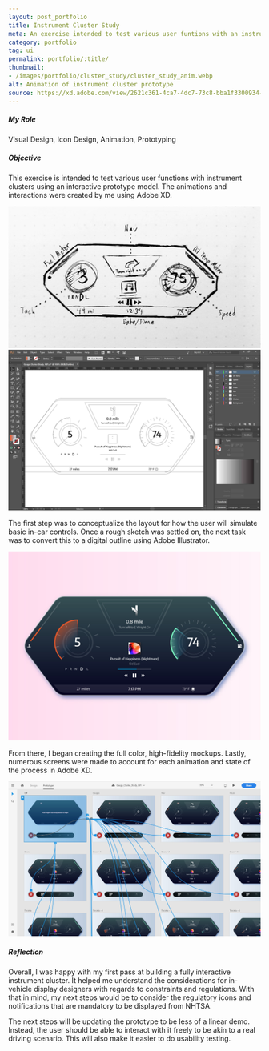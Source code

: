 ```yaml
---
layout: post_portfolio
title: Instrument Cluster Study
meta: An exercise intended to test various user funtions with an instrument cluster using an interactive prototype.
category: portfolio
tag: ui
permalink: portfolio/:title/
thumbnail: 
- /images/portfolio/cluster_study/cluster_study_anim.webp
alt: Animation of instrument cluster prototype
source: https://xd.adobe.com/view/2621c361-4ca7-4dc7-73c8-bba1f3300934-5010/?fullscreen
---
```


<section>
<h5>My Role</h5>

<p>Visual Design, Icon Design, Animation, Prototyping</p>
</section>

<section>
<h5>Objective</h5>

<p>This exercise is intended to test various user functions with instrument clusters using an interactive prototype model. The animations and interactions were created by me using Adobe XD.</p>

<div class="lightgallery">
  <a href="/images/portfolio/cluster_study/cluster_study_lofi.jpg"><img src="/images/portfolio/cluster_study/cluster_study_lofi.jpg" alt="Instrument Cluster - Sketch"></a>
</div>

<div class="lightgallery">
  <a href="/images/portfolio/cluster_study/cluster_study_wire.jpg"><img src="/images/portfolio/cluster_study/cluster_study_wire.jpg" alt="Instrument Cluster - Wireframe"></a>
</div>

<p>The first step was to conceptualize the layout for how the user will simulate basic in-car controls. Once a rough sketch was settled on, the next task was to convert this to a digital outline using Adobe Illustrator.</p>

<div class="lightgallery">
  <a href="/images/portfolio/cluster_study/cluster_study_hifi.jpg"><img src="/images/portfolio/cluster_study/cluster_study_hifi.jpg" alt="Instrument Cluster - High-Fidelity Mockups"></a>
</div>

<p>From there, I began creating the full color, high-fidelity mockups. Lastly, numerous screens were made to account for each animation and state of the process in Adobe XD.</p>

<div class="lightgallery">
  <a href="/images/portfolio/cluster_study/cluster_study_mocks.jpg"><img src="/images/portfolio/cluster_study/cluster_study_mocks.jpg" alt="Instrument Cluster - Prototype Mockups"></a>
</div>

<section>
<h5>Reflection</h5>
<p>Overall, I was happy with my first pass at building a fully interactive instrument cluster. It helped me understand the considerations for in-vehicle display designers with regards to constraints and regulations. With that in mind, my next steps would be to consider the regulatory icons and notifications that are mandatory to be displayed from NHTSA.</p>

<p>The next steps will be updating the prototype to be less of a linear demo. Instead, the user should be able to interact with it freely to be akin to a real driving scenario. This will also make it easier to do usability testing.</p>
</section>